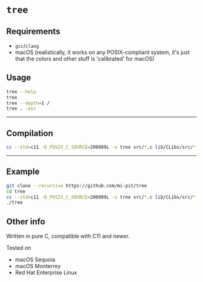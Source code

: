 # `tree`

## Requirements

* `gcc`/`clang`
* macOS (realistically, it works on any POSIX-compliant system,
  it's just that the colors and other stuff is 'calibrated' for macOS)

## Usage

```bash
tree --help
tree
tree --depth=1 /
tree . -asc
```

---

## Compilation

```bash
cc --std=c11 -D_POSIX_C_SOURCE=200809L -o tree src/*.c lib/CLibs/src/*.c lib/CLibs/src/Structs/*.c
```

---

## Example

```bash
git clone --recursive https://github.com/mi-pit/tree
cd tree
cc --std=c11 -D_POSIX_C_SOURCE=200809L -o tree src/*.c lib/CLibs/src/*.c lib/CLibs/src/Structs/*.c
./tree
```

## Other info

Written in pure C, compatible with C11 and newer.

Tested on

* macOS Sequoia
* macOS Monterrey
* Red Hat Enterprise Linux
